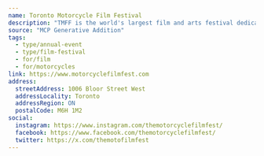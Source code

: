 ```yaml
---
name: Toronto Motorcycle Film Festival
description: "TMFF is the world's largest film and arts festival dedicated to the celebration of motorcycles and motorcycle culture. Based in Toronto with events across Canada and the world, TMFF has been sharing universal stories told through the lens of motorcycling since 2017."
source: "MCP Generative Addition"
tags:
  - type/annual-event
  - type/film-festival
  - for/film
  - for/motorcycles
link: https://www.motorcyclefilmfest.com
address:
  streetAddress: 1006 Bloor Street West
  addressLocality: Toronto
  addressRegion: ON
  postalCode: M6H 1M2
social:
  instagram: https://www.instagram.com/themotorcyclefilmfest/
  facebook: https://www.facebook.com/themotorcyclefilmfest/
  twitter: https://x.com/themotofilmfest
---
```

